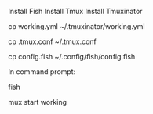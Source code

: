 Install Fish
Install Tmux
Install Tmuxinator


cp working.yml ~/.tmuxinator/working.yml

cp .tmux.conf ~/.tmux.conf

cp config.fish ~/.config/fish/config.fish


In command prompt:

fish

mux start working



